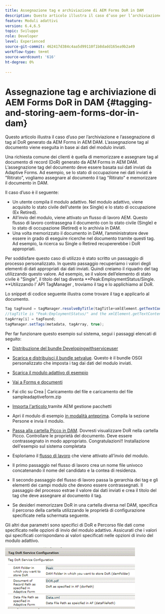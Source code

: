 ```yaml
---
title: Assegnazione tag e archiviazione di AEM Forms DoR in DAM
description: Questo articolo illustra il caso d’uso per l’archiviazione e l’assegnazione di tag al DoR generato da AEM Forms in AEM DAM. L’assegnazione tag al documento viene eseguita in base ai dati del modulo inviati.
feature: Moduli adattivi
version: 6.4,6.5
topic: Sviluppo
role: Developer
level: Experienced
source-git-commit: 462417d384c4aa5d99110f1b8dadd165ea9b2a49
workflow-type: tm+mt
source-wordcount: '616'
ht-degree: 0%

---
```



# Assegnazione tag e archiviazione di AEM Forms DoR in DAM {#tagging-and-storing-aem-forms-dor-in-dam}

Questo articolo illustra il caso d’uso per l’archiviazione e l’assegnazione di tag al DoR generato da AEM Forms in AEM DAM. L’assegnazione tag al documento viene eseguita in base ai dati del modulo inviati.

Una richiesta comune dei clienti è quella di memorizzare e assegnare tag al documento di record (DoR) generato da AEM Forms in AEM DAM. L’assegnazione tag del documento deve essere basata sui dati inviati da Adaptive Forms. Ad esempio, se lo stato di occupazione nei dati inviati è &quot;Ritirato&quot;, vogliamo assegnare al documento il tag &quot;Ritirato&quot; e memorizzare il documento in DAM.

Il caso d’uso è il seguente:

* Un utente compila il modulo adattivo. Nel modulo adattivo, viene acquisito lo stato civile dell&#39;utente (ex Single) e lo stato di occupazione (Ex Retired).
* All’invio del modulo, viene attivato un flusso di lavoro AEM. Questo flusso di lavoro contrassegna il documento con lo stato civile (Single) e lo stato di occupazione (Retired) e lo archivia in DAM.
* Una volta memorizzato il documento in DAM, l’amministratore deve essere in grado di eseguire ricerche nel documento tramite questi tag. Ad esempio, la ricerca su Single o Retired recupererebbe i DoR appropriati.

Per soddisfare questo caso di utilizzo è stato scritto un passaggio di processo personalizzato. In questo passaggio recuperiamo i valori degli elementi di dati appropriati dai dati inviati. Quindi creiamo il riquadro del tag utilizzando questo valore. Ad esempio, se il valore dell’elemento di stato civile è &quot;Single&quot;, il titolo del tag diventa **Peak:EmploymentStatus/Single. **Utilizzando l’ API TagManager , troviamo il tag e lo applichiamo al DoR.

Lo snippet di codice seguente illustra come trovare il tag e applicarlo al documento.

```java
Tag tagFound = tagManager.resolveByTitle(tagTitle+xmlElement.getTextContent());
//tagTitle is "Peak:EmploymentStatus/" and the xmlElement.getTextContent() will return the value Single. So the tag title becomes Peak:EmploymentStatus/Single. Once the tag is found we put the tag in array and apply the tags to the resource as shown below
tagArray[i] = tagFound;
tagManager.setTags(metadata, tagArray, true);
```

Per far funzionare questo esempio sul sistema, segui i passaggi elencati di seguito:
* [Distribuzione del bundle Developingwithserviceuser](/help/forms/assets/common-osgi-bundles/DevelopingWithServiceUser.jar)

* [Scarica e distribuisci il bundle setvalue](/help/forms/assets/common-osgi-bundles/SetValueApp.core-1.0-SNAPSHOT.jar). Questo è il bundle OSGI personalizzato che imposta i tag dai dati del modulo inviati.

* [Scarica il modulo adattivo di esempio](assets/tag-and-store-in-dam-assets.zip)

* [Vai a Forms e documenti](http://localhost:4502/aem/forms.html/content/dam/formsanddocuments)

* Fai clic su Crea | Caricamento del file e caricamento del file sampleadaptiveform.zip

* [Importa l&#39;articolo ](assets/tag-and-store-in-dam-assets.zip) tramite AEM gestione pacchetti
* Apri il modulo di esempio [in modalità anteprima](http://localhost:4502/content/dam/formsanddocuments/summit/peakform/jcr:content?wcmmode=disabled). Compila la sezione Persone e invia il modulo.
* [Passa alla cartella Picco in DAM](http://localhost:4502/assets.html/content/dam/Peak). Dovresti visualizzare DoR nella cartella Picco. Controllare le proprietà del documento. Deve essere contrassegnato in modo appropriato.
Congratulazioni!! Installazione dell&#39;esempio sul sistema completata

* Esploriamo il [flusso di lavoro](http://localhost:4502/editor.html/conf/global/settings/workflow/models/TagAndStoreDoRinDAM.html) che viene attivato all’invio del modulo.
* Il primo passaggio nel flusso di lavoro crea un nome file univoco concatenando il nome del candidato e la contea di residenza.
* Il secondo passaggio del flusso di lavoro passa la gerarchia dei tag e gli elementi dei campi modulo che devono essere contrassegnati. Il passaggio del processo estrae il valore dai dati inviati e crea il titolo del tag che deve assegnare al documento il tag.
* Se desideri memorizzare DoR in una cartella diversa nel DAM, specifica il percorso della cartella utilizzando le proprietà di configurazione specificate nella schermata seguente.

Gli altri due parametri sono specifici di DoR e Percorso file dati come specificato nelle opzioni di invio del modulo adattivo. Assicurati che i valori qui specificati corrispondano ai valori specificati nelle opzioni di invio del modulo adattivo.

![Barra dei tag](assets/tag_dor_service_configuration.gif)


